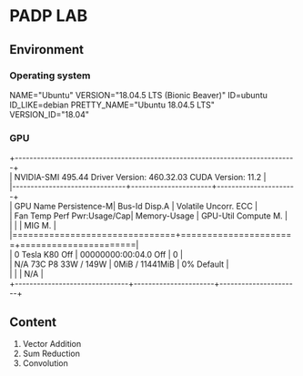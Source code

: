 # PADP LAB

## Environment 

### Operating system 

NAME="Ubuntu"
VERSION="18.04.5 LTS (Bionic Beaver)"
ID=ubuntu
ID_LIKE=debian
PRETTY_NAME="Ubuntu 18.04.5 LTS"
VERSION_ID="18.04"

### GPU
+-----------------------------------------------------------------------------+<br/>
| NVIDIA-SMI 495.44       Driver Version: 460.32.03    CUDA Version: 11.2     |<br/>
|-------------------------------+----------------------+----------------------+<br/>
| GPU  Name        Persistence-M| Bus-Id        Disp.A | Volatile Uncorr. ECC |<br/>
| Fan  Temp  Perf  Pwr:Usage/Cap|         Memory-Usage | GPU-Util  Compute M. |<br/>
|                               |                      |               MIG M. |<br/>
|===============================+======================+======================|<br/>
|   0  Tesla K80           Off  | 00000000:00:04.0 Off |                    0 |<br/>
| N/A   73C    P8    33W / 149W |      0MiB / 11441MiB |      0%      Default |<br/>
|                               |                      |                  N/A |<br/>
+-------------------------------+----------------------+----------------------+<br/>

## Content
1. Vector Addition
2. Sum Reduction
3. Convolution
